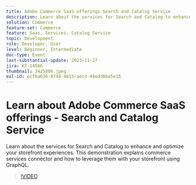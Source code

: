 ```yaml
---
title: Adobe Commerce SaaS offerings Search and Catalog Service
description: Learn about the services for Search and Catalog to enhance and optimize your storefront experiences.  This demonstration explains commerce services connector and how to leverage them with your storefront using GraphQL.
solution: Commerce
feature-set: Commerce
feature: Saas, Services, Catalog Service
topic: Development
role: Developer, User
level: Beginner, Intermediate
doc-type: Event
last-substantial-update: 2023-11-27
jira: KT-14566
thumbnail: 3425806.jpeg
exl-id: ecf6a036-8740-4615-adcd-48edd6ba5e15
---
```

# Learn about Adobe Commerce SaaS offerings - Search and Catalog Service

Learn about the services for Search and Catalog to enhance and optimize your storefront experiences.  This demonstration explains commerce services connector and how to leverage them with your storefront using GraphQL.

>[!VIDEO](https://video.tv.adobe.com/v/3425806/?learn=on)
